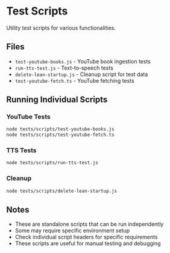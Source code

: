 # Test Scripts

Utility test scripts for various functionalities.

## Files

- `test-youtube-books.js` - YouTube book ingestion tests
- `run-tts-test.js` - Text-to-speech tests
- `delete-lean-startup.js` - Cleanup script for test data
- `test-youtube-fetch.ts` - YouTube fetching tests

## Running Individual Scripts

### YouTube Tests
```bash
node tests/scripts/test-youtube-books.js
node tests/scripts/test-youtube-fetch.ts
```

### TTS Tests
```bash
node tests/scripts/run-tts-test.js
```

### Cleanup
```bash
node tests/scripts/delete-lean-startup.js
```

## Notes

- These are standalone scripts that can be run independently
- Some may require specific environment setup
- Check individual script headers for specific requirements
- These scripts are useful for manual testing and debugging
